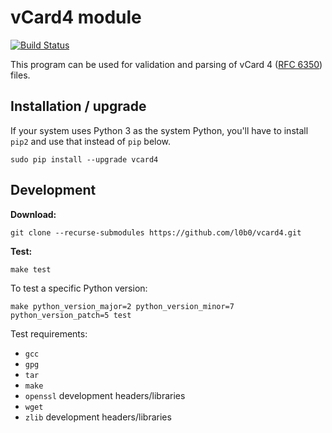 vCard4 module
=============

[![Build Status](https://jenkins.engmark.name:8080/buildStatus/icon?job=vcard4)](https://jenkins.engmark.name:8080/job/vcard4/)

This program can be used for validation and parsing of vCard 4 ([RFC 6350](http://tools.ietf.org/html/rfc6350)) files.

Installation / upgrade
----------------------

If your system uses Python 3 as the system Python, you'll have to install `pip2` and use that instead of `pip` below.

    sudo pip install --upgrade vcard4

Development
-----------

**Download:**

    git clone --recurse-submodules https://github.com/l0b0/vcard4.git

**Test:**

    make test

To test a specific Python version:

    make python_version_major=2 python_version_minor=7 python_version_patch=5 test

Test requirements:

- `gcc`
- `gpg`
- `tar`
- `make`
- `openssl` development headers/libraries
- `wget`
- `zlib` development headers/libraries
